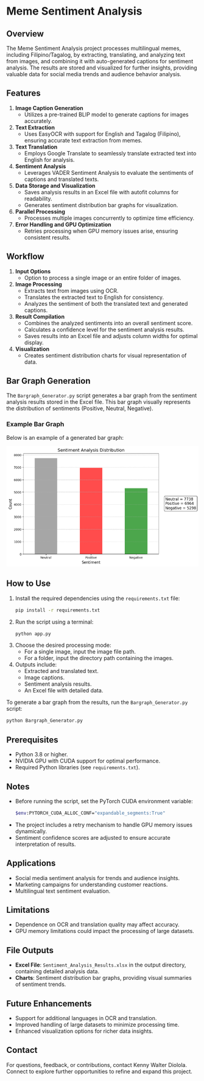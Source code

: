 # Meme Sentiment Analysis

## Overview
The Meme Sentiment Analysis project processes multilingual memes, including Filipino/Tagalog, by extracting, translating, and analyzing text from images, and combining it with auto-generated captions for sentiment analysis. The results are stored and visualized for further insights, providing valuable data for social media trends and audience behavior analysis.

## Features
1. **Image Caption Generation**
   - Utilizes a pre-trained BLIP model to generate captions for images accurately.
2. **Text Extraction**
   - Uses EasyOCR with support for English and Tagalog (Filipino), ensuring accurate text extraction from memes.
3. **Text Translation**
   - Employs Google Translate to seamlessly translate extracted text into English for analysis.
4. **Sentiment Analysis**
   - Leverages VADER Sentiment Analysis to evaluate the sentiments of captions and translated texts.
5. **Data Storage and Visualization**
   - Saves analysis results in an Excel file with autofit columns for readability.
   - Generates sentiment distribution bar graphs for visualization.
6. **Parallel Processing**
   - Processes multiple images concurrently to optimize time efficiency.
7. **Error Handling and GPU Optimization**
   - Retries processing when GPU memory issues arise, ensuring consistent results.

## Workflow
1. **Input Options**
   - Option to process a single image or an entire folder of images.
2. **Image Processing**
   - Extracts text from images using OCR.
   - Translates the extracted text to English for consistency.
   - Analyzes the sentiment of both the translated text and generated captions.
3. **Result Compilation**
   - Combines the analyzed sentiments into an overall sentiment score.
   - Calculates a confidence level for the sentiment analysis results.
   - Saves results into an Excel file and adjusts column widths for optimal display.
4. **Visualization**
   - Creates sentiment distribution charts for visual representation of data.

## Bar Graph Generation
The `Bargraph_Generator.py` script generates a bar graph from the sentiment analysis results stored in the Excel file. This bar graph visually represents the distribution of sentiments (Positive, Neutral, Negative).

### Example Bar Graph
Below is an example of a generated bar graph:

![Example Bar Graph](SampleResult.png)

## How to Use
1. Install the required dependencies using the `requirements.txt` file:
   ```bash
   pip install -r requirements.txt
   ```
2. Run the script using a terminal:
   ```bash
   python app.py
   ```
3. Choose the desired processing mode:
   - For a single image, input the image file path.
   - For a folder, input the directory path containing the images.
4. Outputs include:
   - Extracted and translated text.
   - Image captions.
   - Sentiment analysis results.
   - An Excel file with detailed data.

To generate a bar graph from the results, run the `Bargraph_Generator.py` script:
   ```bash
   python Bargraph_Generator.py
   ```

## Prerequisites
- Python 3.8 or higher.
- NVIDIA GPU with CUDA support for optimal performance.
- Required Python libraries (see `requirements.txt`).

## Notes
- Before running the script, set the PyTorch CUDA environment variable:
  ```bash
  $env:PYTORCH_CUDA_ALLOC_CONF="expandable_segments:True"
  ```
- The project includes a retry mechanism to handle GPU memory issues dynamically.
- Sentiment confidence scores are adjusted to ensure accurate interpretation of results.

## Applications
- Social media sentiment analysis for trends and audience insights.
- Marketing campaigns for understanding customer reactions.
- Multilingual text sentiment evaluation.

## Limitations
- Dependence on OCR and translation quality may affect accuracy.
- GPU memory limitations could impact the processing of large datasets.

## File Outputs
- **Excel File**: `Sentiment_Analysis_Results.xlsx` in the output directory, containing detailed analysis data.
- **Charts**: Sentiment distribution bar graphs, providing visual summaries of sentiment trends.

## Future Enhancements
- Support for additional languages in OCR and translation.
- Improved handling of large datasets to minimize processing time.
- Enhanced visualization options for richer data insights.

## Contact
For questions, feedback, or contributions, contact Kenny Walter Diolola. Connect to explore further opportunities to refine and expand this project.

